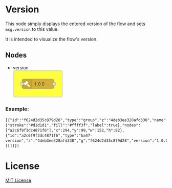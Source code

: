 # Version

This node simply displays the entered version of the flow and sets `msg.version` to this value.

It is intended to visualize the flow's version.

## Nodes

-   version  
    ![version node](/images/version.png)

### Example:

```
[{"id":"f624d2d35c879d28","type":"group","z":"4deb3ee328afd338","name":"","style":{"stroke":"#d1d1d1","fill":"#ffff3f","label":true},"nodes":["a2c6f9f3dc4871f6"],"x":294,"y":99,"w":152,"h":82},{"id":"a2c6f9f3dc4871f6","type":"ba47-version","z":"4deb3ee328afd338","g":"f624d2d35c879d28","version":"1.0.0","versionType":"str","versionEnv":"","x":370,"y":140,"wires":[[]]}]
```

# License

[MIT License](LICENSE).
